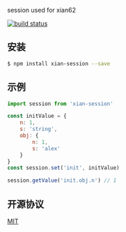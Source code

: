 session used for xian62

<!-- [![NPM version][npm-image]][npm-url] -->
<!-- [![NPM quality][quality-image]][quality-url] -->
[![build status][travis-image]][travis-url]
<!-- [![Test coverage][codecov-image]][codecov-url] -->
<!-- [![David deps][david-image]][david-url] -->
<!-- [![Known Vulnerabilities][snyk-image]][snyk-url] -->
<!-- [![npm download][download-image]][download-url] -->

[npm-url]: https://npmjs.org/package/egg
[quality-image]: http://npm.packagequality.com/shield/egg.svg?style=flat-square
[quality-url]: http://packagequality.com/#?package=egg
[travis-image]: https://travis-ci.org/journeyPassenger/xian-session.svg?branch=master
[travis-url]: https://travis-ci.org/journeyPassenger/xian-session
[codecov-image]: https://img.shields.io/codecov/c/github/eggjs/egg.svg?style=flat-square
[codecov-url]: https://codecov.io/gh/eggjs/egg
[david-image]: https://img.shields.io/david/eggjs/egg.svg?style=flat-square
[david-url]: https://david-dm.org/eggjs/egg
[snyk-image]: https://snyk.io/test/npm/egg/badge.svg?style=flat-square
[snyk-url]: https://snyk.io/test/npm/egg
[download-image]: https://img.shields.io/npm/dm/egg.svg?style=flat-square
[download-url]: https://npmjs.org/package/egg

## 安装

```bash
$ npm install xian-session --save
```

## 示例

```js
import session from 'xian-session'

const initValue = {
    n: 1,
    s: 'string',
    obj: {
        n: 1,
        s: 'alex'
    }
}
const session.set('init', initValue)

session.getValue('init.obj.n') // 1
```

## 开源协议

[MIT](LICENSE)
